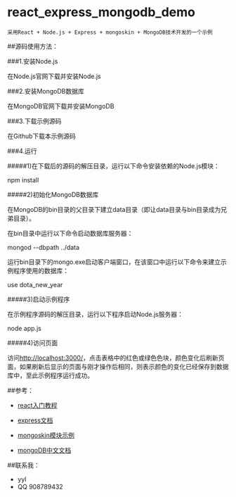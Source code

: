 # react_express_mongodb_demo
`采用React + Node.js + Express + mongoskin + MongoDB技术开发的一个示例`

##源码使用方法：

###1.安装Node.js

在Node.js官网下载并安装Node.js

###2.安装MongoDB数据库

在MongoDB官网下载并安装MongoDB

###3.下载示例源码

在Github下载本示例源码

###4.运行

#####1)在下载后的源码的解压目录，运行以下命令安装依赖的Node.js模块：

npm install

#####2)初始化MongoDB数据库

在MongoDB的bin目录的父目录下建立data目录（即让data目录与bin目录成为兄弟目录）。

在bin目录中运行以下命令启动数据库服务器：

mongod --dbpath ../data

运行bin目录下的mongo.exe启动客户端窗口，在该窗口中运行以下命令来建立示例程序使用的数据库：

use dota_new_year

#####3)启动示例程序

在示例程序源码的解压目录，运行以下程序启动Node.js服务器：

node app.js

#####4)访问页面

访问[http://localhost:3000/](http://localhost:3000/)，点击表格中的红色或绿色色块，颜色变化后刷新页面，如果刷新后显示的页面与刚才操作后相同，则表示颜色的变化已经保存到数据库中，至此示例程序运行成功。


##参考：

* [react入门教程](http://www.ruanyifeng.com/blog/2015/03/react.html)

* [express文档](http://www.expressjs.com.cn/4x/api.html)

* [mongoskin模块示例](http://www.hacksparrow.com/mongoskin-tutorial-with-examples.html)

* [mongoDB中文文档](http://docs.mongoing.com/manual-zh/)


##联系我：

* yyl
* QQ 908789432